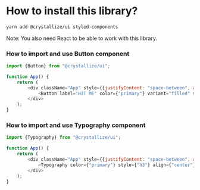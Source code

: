 # How to install this library?

```bash
yarn add @crystallize/ui styled-components
```

Note: You also need React to be able to work with this library.

### How to import and use Button component

```js
import {Button} from "@crystallize/ui";

function App() {
    return (
        <div className="App" style={{justifyContent: "space-between", alignItems: "center", marginTop: "10vh"}}>
            <Button label="HIT ME" color={"primary"} variant="filled" size={"large"}/>
        </div>
    );
}
```

### How to import and use Typography component

```js
import {Typography} from "@crystallize/ui";

function App() {
    return (
        <div className="App" style={{justifyContent: "space-between", alignItems: "center", marginTop: "10vh"}}>
            <Typography color={"primary"} style={"h3"} align={"center"}>Headless e-Commerce is the future!</Typography>
        </div>
    );
}
```